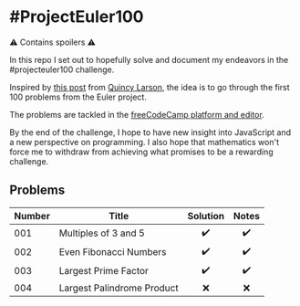 # #ProjectEuler100

⚠️ Contains spoilers ⚠️

In this repo I set out to hopefully solve and document my endeavors in the #projecteuler100 challenge.

Inspired by [this post](https://www.freecodecamp.org/news/developer-new-years-resolution-guide/#the-projecteuler100-challenge-the-dark-souls-of-new-year-s-resolutions) from [Quincy Larson](https://twitter.com/ossia), the idea is to go through the first 100 problems from the Euler project.

The problems are tackled in the [freeCodeCamp platform and editor](https://www.freecodecamp.org/learn/coding-interview-prep/project-euler/).

By the end of the challenge, I hope to have new insight into JavaScript and a new perspective on programming. I also hope that mathematics won't force me to withdraw from achieving what promises to be a rewarding challenge.

## Problems

| Number | Title                      | Solution | Notes |
| ------ | -------------------------- | :------: | :---: |
| 001    | Multiples of 3 and 5       |    ✔️    |  ✔️   |
| 002    | Even Fibonacci Numbers     |    ✔️    |  ✔️   |
| 003    | Largest Prime Factor       |    ✔️    |  ✔️   |
| 004    | Largest Palindrome Product |    ❌    |  ❌   |

<!-- | 00x|Title|❌|❌| -->
